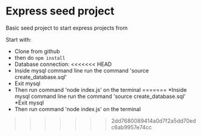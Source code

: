 # Express seed project

Basic seed project to start express projects from

Start with:
* Clone from github
* then do `npm install`
* Database connection:
<<<<<<< HEAD
* Inside mysql command line run the command 'source create_database.sql'
* Exit mysql
* Then run command 'node index.js' on the terminal
=======
	*Inside mysql command line run the command 'source create_database.sql'
	*Exit mysql
* Then run command 'node index.js' on the terminal
>>>>>>> 2dd7680089414a0d7f2a5dd70edc6ab9957e74cc
